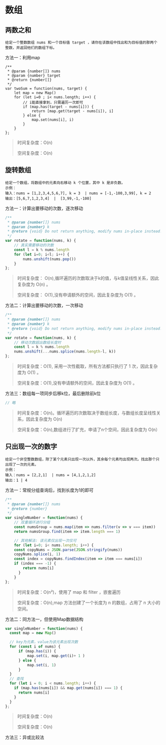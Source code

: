 # 数组
## 两数之和
```
给定一个整数数组 nums 和一个目标值 target ，请你在该数组中找出和为目标值的那两个整数，并返回他们的数组下标。
```
方法一：利用map
``` JS
/**
 * @param {number[]} nums
 * @param {number} target
 * @return {number[]}
 */
var twoSum = function(nums, target) {
    let map = new Map()
    for (let i=0 ; i< nums.length; i++) {
        // i能直接拿到，只需遍历一次即可
        if (map.has(target - nums[i])) {
            return [map.get(target - nums[i]), i]
        } else {
            map.set(nums[i], i)
        }
    }
};
```
> 时间复杂度：O(n)
>
> 空间复杂度：O(n)


## 旋转数组
```
给定一个数组，将数组中的元素向右移动 k 个位置，其中 k 是非负数。
示例：
输入：nums = [1,2,3,4,5,6,7], k = 3  | nums = [-1,-100,3,99], k = 2
输出：[5,6,7,1,2,3,4]  |  [3,99,-1,-100]
```
方法一：计算出要移动的次数，逐次移动
``` javascript
/**
 * @param {number[]} nums
 * @param {number} k
 * @return {void} Do not return anything, modify nums in-place instead.
 */
var rotate = function(nums, k) {
    // 真实需要移动的次数
    const l = k % nums.length
    for (let i=0; i<l; i++) {
        nums.unshift(nums.pop())
    }
};
```
> 时间复杂度： O(n),循环遍历的次数取决于k的值，与k值呈线性关系，因此复杂度为 O(n) 。
>
> 空间复杂度： O(1),没有申请额外的空间，因此复杂度为 O(1) 。

方法二：计算出要移动的次数，一次移动
``` javascript
/**
 * @param {number[]} nums
 * @param {number} k
 * @return {void} Do not return anything, modify nums in-place instead.
 */
var rotate = function(nums, k) {
    // 移动次数超出数组长度时
    const l = k % nums.length
    nums.unshift(...nums.splice(nums.length-l, k))
};
```
> 时间复杂度：O(1), 采用一次性截取，所有方法都只执行了 1 次，因此复杂度为 O(1) 。
>
> 空间复杂度：O(1),没有申请额外的空间，因此复杂度为 O(1) 。

方法三：数组每一项同步后移k位，最后删除前k位
``` javascript
// 略
```
> 时间复杂度：O(n)。循环遍历的次数取决于数组长度，与数组长度呈线性关系，因此复杂度为 O(n)
>
> 空间复杂度：O(n),数组进行了扩充，申请了n个空间，因此复杂度为 O(n）


## 只出现一次的数字
```
给定一个非空整数数组，除了某个元素只出现一次以外，其余每个元素均出现两次。找出那个只出现了一次的元素。
示例：
输入：nums = [2,2,1]  | nums = [4,1,2,1,2]
输出：1 | 4
```
方法一：常规分组查询后，找到长度为1的即可
``` javascript
/**
 * @param {number[]} nums
 * @return {number}
 */
var singleNumber = function(nums) {
    // 双重循环进行分组
    const numsGroup = nums.map(item => nums.filter(v => v === item))
    return numsGroup.find(item => item.length === 1)

    // 其他解法: 该元素仅出现一次仅可
    for (let i=0; i< nums.length; i++) {
    const copyNums = JSON.parse(JSON.stringify(nums))
    copyNums.splice(i, 1)
    const index = copyNums.findIndex(item => item === nums[i])
    if (index === -1) {
        return nums[i]
      }
    }
};
```
> 时间复杂度：O(n²)，使用了 map 和 filter ，嵌套遍历
>
> 空间复杂度：O(n),map 方法创建了一个长度为 n 的数组，占用了 n 大小的空间。
>
方法二：同方法一，但使用Map数据结构
``` js
var singleNumber = function(nums) {
  const map = new Map()

  // key为元素，value为该元素出现次数
  for (const i of nums) {
      if (map.has(i)) {
          map.set(i, map.get(i)+ 1 )
      } else {
          map.set(i, 1)
      }
  }
  // 查找
  for (let i = 0; i < nums.length; i++) {
    if (map.has(nums[i]) && map.get(nums[i]) === 1) {
      return nums[i]
    }
  }
};
```
> 时间复杂度：O(n)
>
> 空间复杂度：O(n)
>
方法三：异或比较法